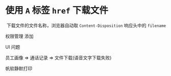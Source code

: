 # 使用 `A` 标签 `href` 下载文件

​	下载文件的文件名称，浏览器自动取 `Content-Disposition` 响应头中的 `filename`



权限管理  添加

UI 问题

员工画像 => 通话记录 => 文件下载(语音文字下载失败)

帆软静默打印